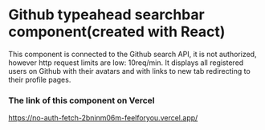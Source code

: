 # Github typeahead searchbar component(created with React)
This component is connected to the Github search API, it is not authorized, however http request limits are low: 10req/min. 
It displays all registered users on Github with their avatars and with links to new tab redirecting to their profile pages.

### The link of this component on Vercel
https://no-auth-fetch-2bninm06m-feelforyou.vercel.app/
